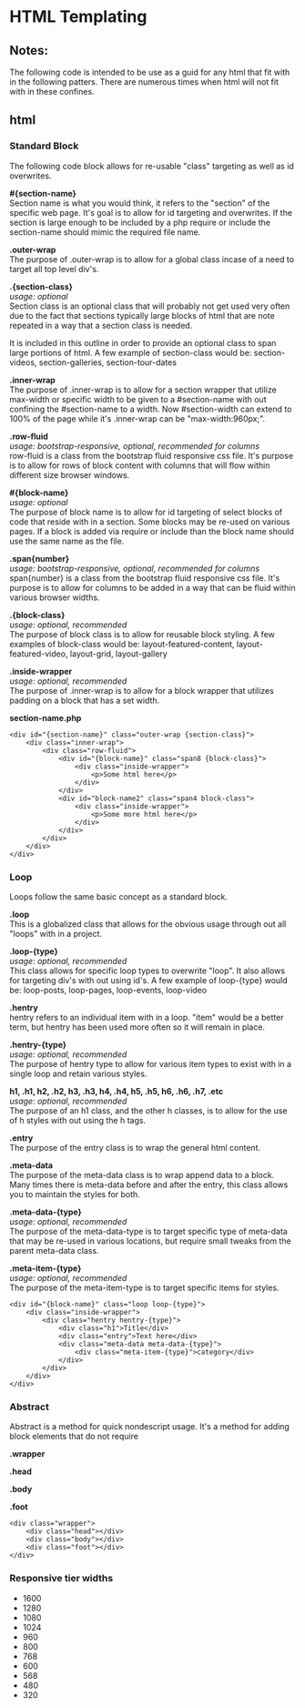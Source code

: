 HTML Templating
====================

Notes:
--------------------
The following code is intended to be use as a guid for any html that fit with in the following patters. There are numerous times when html will not fit with in these confines.

html
--------------------

### Standard Block
The following code block allows for re-usable "class" targeting as well as id overwrites. 

**#{section-name}**  
Section name is what you would think, it refers to the "section" of the specific web page. It's goal is to allow for id targeting and overwrites. If the section is large enough to be included by a php require or include the section-name should mimic the required file name.

**.outer-wrap**  
The purpose of .outer-wrap is to allow for a global class incase of a need to target all top level div's.

**.{section-class}**  
_usage: optional_  
Section class is an optional class that will probably not get used very often due to the fact that sections typically large blocks of html that are note repeated in a way that a section class is needed.

It is included in this outline in order to provide an optional class to span large portions of html. A few example of section-class would be: section-videos, section-galleries, section-tour-dates

**.inner-wrap**  
The purpose of .inner-wrap is to allow for a section wrapper that utilize max-width or specific width to be given to a #section-name with out confining the #section-name to a width. Now #section-width can extend to 100% of the page while it's .inner-wrap can be "max-width:960px;".

**.row-fluid**  
_usage: bootstrap-responsive, optional, recommended for columns_  
row-fluid is a class from the bootstrap fluid responsive css file. It's purpose is to allow for rows of block content with columns that will flow within different size browser windows.

**#{block-name}**  
_usage: optional_  
The purpose of block name is to allow for id targeting of select blocks of code that reside with in a section. Some blocks may be re-used on various pages. If a block is added via require or include than the block name should use the same name as the file.

**.span{number}**  
_usage: bootstrap-responsive, optional, recommended for columns_  
span{number} is a class from the bootstrap fluid responsive css file. It's purpose is to allow for columns to be added in a way that can be fluid within various browser widths.

**.{block-class}**  
_usage: optional, recommended_  
The purpose of block class is to allow for reusable block styling. A few examples of block-class would be: layout-featured-content, layout-featured-video, layout-grid, layout-gallery

**.inside-wrapper**  
_usage: optional, recommended_  
The purpose of .inner-wrap is to allow for a block wrapper that utilizes padding on a block that has a set width.

**section-name.php**
```
<div id="{section-name}" class="outer-wrap {section-class}">
	<div class="inner-wrap">
		<div class="row-fluid">
			<div id="{block-name}" class="span8 {block-class}">
				<div class="inside-wrapper">
					<p>Some html here</p>
				</div>
			</div>
			<div id="block-name2" class="span4 block-class">
				<div class="inside-wrapper">
					<p>Some more html here</p>
				</div>
			</div>
		</div>
	</div>
</div>
```

### Loop
Loops follow the same basic concept as a standard block.

**.loop**  
This is a globalized class that allows for the obvious usage through out all "loops" with in a project.

**.loop-{type}**  
_usage: optional, recommended_  
This class allows for specific loop types to overwrite "loop". It also allows for targeting div's with out using id's. A few example of loop-{type} would be: loop-posts, loop-pages, loop-events, loop-video

**.hentry**  
hentry refers to an individual item with in a loop. "item" would be a better term, but hentry has been used more often so it will remain in place.

**.hentry-{type}**  
_usage: optional, recommended_  
The purpose of hentry type to allow for various item types to exist with in a single loop and retain various styles.

**h1, .h1, h2, .h2, h3, .h3, h4, .h4, h5, .h5, h6, .h6, .h7, .etc**  
_usage: optional, recommended_  
The purpose of an h1 class, and the other h classes, is to allow for the use of h styles with out using the h tags. 

**.entry**  
The purpose of the entry class is to wrap the general html content.

**.meta-data**  
The purpose of the meta-data class is to wrap append data to a block. Many times there is meta-data before and after the entry, this class allows you to maintain the styles for both.

**.meta-data-{type}**  
_usage: optional, recommended_  
The purpose of the meta-data-type is to target specific type of meta-data that may be re-used in various locations, but require small tweaks from the parent meta-data class.

**.meta-item-{type}**  
_usage: optional, recommended_  
The purpose of the meta-item-type is to target specific items for styles.

```
<div id="{block-name}" class="loop loop-{type}">
	<div class="inside-wrapper">
		<div class="hentry hentry-{type}">
			<div class="h1">Title</div>
			<div class="entry">Text here</div>
			<div class="meta-data meta-data-{type}">
				<div class="meta-item-{type}">category</div>
			</div>
		</div>
	</div>
</div>
```

### Abstract
Abstract is a method for quick nondescript usage. It's a method for adding block elements that do not require 

**.wrapper**  

**.head**  

**.body**  

**.foot**  

```
<div class="wrapper">
	<div class="head"></div>
	<div class="body"></div>
	<div class="foot"></div>
</div>
```

### Responsive tier widths

- 1600
- 1280
- 1080
- 1024
- 960
- 800
- 768
- 600
- 568
- 480
- 320
